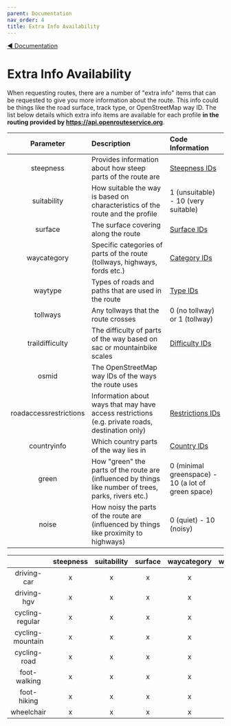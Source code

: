 ```yaml
---
parent: Documentation
nav_order: 4
title: Extra Info Availability
---
```

[:arrow_backward:  Documentation](Documentation)

# Extra Info Availability

When requesting routes, there are a number of "extra info" items that can be requested to give you more information about the route. This info could be things like the road surface, track type, or OpenStreetMap way ID. The list below details which extra info items are available for each profile **in the routing provided by https://api.openrouteservice.org**.

| Parameter | Description | Code Information |
|:---------:|:------------|:-----------------|
| steepness | Provides information about how steep parts of the route are | [Steepness IDs](https://github.com/GIScience/openrouteservice-docs#steepness)
| suitability | How suitable the way is based on characteristics of the route and the profile | 1 (unsuitable) - 10 (very suitable)
| surface | The surface covering along the route | [Surface IDs](https://github.com/GIScience/openrouteservice-docs#surface)
| waycategory | Specific categories of parts of the route (tollways, highways, fords etc.) | [Category IDs](https://github.com/GIScience/openrouteservice-docs#waycategory)
| waytype | Types of roads and paths that are used in the route | [Type IDs](https://github.com/GIScience/openrouteservice-docs#waytype)
| tollways  | Any tollways that the route crosses | 0 (no tollway) or 1 (tollway) |
| traildifficulty | The difficulty of parts of the way based on sac or mountainbike scales | [Difficulty IDs](https://github.com/GIScience/openrouteservice-docs#trail-difficulty)  |
| osmid | The OpenStreetMap way IDs of the ways the route uses |   |
| roadaccessrestrictions | Information about ways that may have access restrictions (e.g. private roads, destination only) | [Restrictions IDs](https://github.com/GIScience/openrouteservice-docs#road-access-restrictions) |
| countryinfo | Which country parts of the way lies in | [Country IDs](https://github.com/GIScience/openrouteservice-docs#country-list)
| green | How "green" the parts of the route are (influenced by things like number of trees, parks, rivers etc.) | 0 (minimal greenspace) - 10 (a lot of green space) |
| noise | How noisy the parts of the route are (influenced by things like proximity to highways) | 0 (quiet) - 10 (noisy) |



|      |    steepness  | suitability  | surface  | waycategory  | waytype | tollways | traildifficulty | osmid | roadaccessrestrictions | countryinfo | green | noise |
|:-----------:|:----------------:|:-:|:-:|:-:|:-:|:-:|:-:|:-:|:-:|:-:|:-:|:-:|
| driving-car | x | x | x | x | x | x | x |   | x | x |   |   |
| driving-hgv | x | x | x | x | x | x | x |   | x | x |   |   |
| cycling-regular | x | x | x | x | x |   | x |   |   |   |   |   |
| cycling-mountain | x | x | x | x | x |   | x |   |   |   |   |   |
| cycling-road | x | x | x | x | x |   | x |   |   |   |   |   |
| foot-walking | x | x | x | x | x |   | x |   |   |   | x | x |
| foot-hiking | x | x | x | x | x |   | x |   |   |   | x | x |
| wheelchair | x | x | x | x | x |   | x | x |   |   |   |   |

